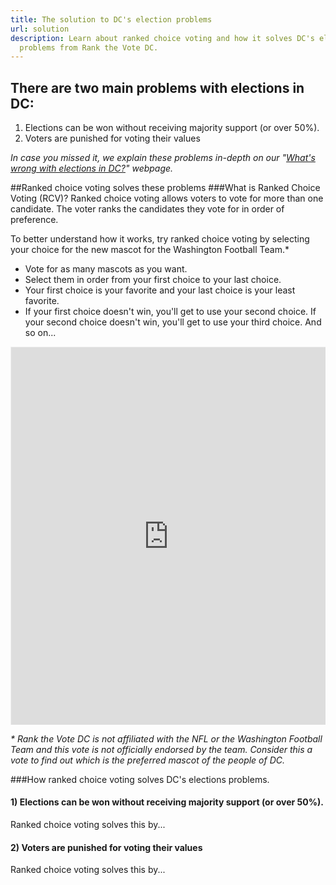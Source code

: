 ```yaml
---
title: The solution to DC's election problems
url: solution
description: Learn about ranked choice voting and how it solves DC's elections
  problems from Rank the Vote DC.
---
```

## There are two main problems with elections in DC:
1. Elections can be won without receiving majority support (or over 50%).
1. Voters are punished for voting their values

*In case you missed it, we explain these problems in-depth on our "[What's wrong with elections in DC?](/problem/)" webpage.*

##Ranked choice voting solves these problems
###What is Ranked Choice Voting (RCV)?
Ranked choice voting allows voters to vote for more than one candidate. The voter ranks the candidates they vote for in order of preference. 

To better understand how it works, try ranked choice voting by selecting your choice for the new mascot for the Washington Football Team.*

* Vote for as many mascots as you want.
* Select them in order from your first choice to your last choice.
* Your first choice is your favorite and your last choice is your least favorite.
* If your first choice doesn't win, you'll get to use your second choice. If your second choice doesn't win, you'll get to use your third choice. And so on...

<div style="position:relative;overflow:hidden;padding-top:120%;"><iframe src="https://rankit.vote/vote/WVk91aOuGv8M3TTScuTY" style="border:1px solid #f1f1f1;position: absolute;top: 0;left: 0;width: 100%;height: 100%;" name="myiFrame" scrolling="yes" frameborder="1" marginheight="0px" marginwidth="0px" allowfullscreen></iframe></div>

*\* Rank the Vote DC is not affiliated with the NFL or the Washington Football Team and this vote is not officially endorsed by the team. Consider this a vote to find out which is the preferred mascot of the people of DC.*

###How ranked choice voting solves DC's elections problems.
#### 1) Elections can be won without receiving majority support (or over 50%).
Ranked choice voting solves this by...

#### 2) Voters are punished for voting their values
Ranked choice voting solves this by...